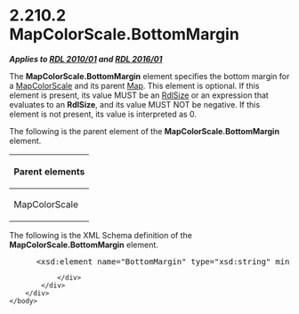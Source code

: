 <html dir="LTR" xmlns:mshelp="http://msdn.microsoft.com/mshelp" xmlns:ddue="http://ddue.schemas.microsoft.com/authoring/2003/5" xmlns:xlink="http://www.w3.org/1999/xlink" xmlns:tool="http://www.microsoft.com/tooltip">
    <head>
        <meta http-equiv="Content-Type" content="text/html; CHARSET=utf-8"></meta>
        <meta name="save" content="history"></meta>
        <title>2.210.2 MapColorScale.BottomMargin</title>
        <xml>
            <mshelp:toctitle title="2.210.2 MapColorScale.BottomMargin"></mshelp:toctitle>
            <mshelp:rltitle title="[MS-RDL]: MapColorScale.BottomMargin"></mshelp:rltitle>
            <mshelp:keyword index="A" term="0e4f21b5-2037-455e-80b6-0d519edd4ca1"></mshelp:keyword>
            <mshelp:attr name="DCSext.ContentType" value="open specification"></mshelp:attr>
            <mshelp:attr name="AssetID" value="0e4f21b5-2037-455e-80b6-0d519edd4ca1"></mshelp:attr>
            <mshelp:attr name="TopicType" value="kbRef"></mshelp:attr>
            <mshelp:attr name="DCSext.Title" value="[MS-RDL]: MapColorScale.BottomMargin" />
        </xml>
    </head>
    <body>
        <div id="header">
            <h1 class="heading">2.210.2 MapColorScale.BottomMargin</h1>
        </div>
        <div id="mainSection">
            <div id="mainBody">
                <div id="allHistory" class="saveHistory"></div>
                <div id="sectionSection0" class="section" name="collapseableSection">
                    

<p><b><i>Applies to </i></b><a href="3428e690-a348-4ec7-8a6a-8efb42d2cdee.html"><b><i>RDL 2010/01</i></b></a><b><i>
and </i></b><a href="52ce3983-2bfc-4e72-9359-42aaf5fe4509.html"><b><i>RDL 2016/01</i></b></a></p>

<p>The <b>MapColorScale.BottomMargin</b> element specifies the
bottom margin for a <a href="fc14b477-a2d2-4048-843d-6a19beeb30bf.html">MapColorScale</a>
and its parent <a href="fd166dd8-6772-4507-b3f6-50a2b7cfd6ac.html">Map</a>.
This element is optional. If this element is present, its value MUST be an <a href="b40c092e-4fe5-4f7b-a0bf-c98df1361c90.html">RdlSize</a> or an expression
that evaluates to an <b>RdlSize</b>, and its value MUST NOT be negative. If
this element is not present, its value is interpreted as 0. </p>

<p>The following is the parent element of the <b>MapColorScale.BottomMargin</b>
element.</p>

<table>
 <thead>
  <tr>
   <th>
   <p>Parent elements</p>
   </th>
  </tr>
 </thead>
 <tr>
  <td>
  <p>MapColorScale</p>
  </td>
 </tr>
</table>

<p>The following is the XML Schema definition of the <b>MapColorScale.BottomMargin</b>
element.</p>

<dl>
<dd>
<div><pre> &lt;xsd:element name=&quot;BottomMargin&quot; type=&quot;xsd:string&quot; minOccurs=&quot;0&quot; /&gt;
</pre></div>
</dd></dl>


                </div>
            </div>
        </div>
    </body>
</html>